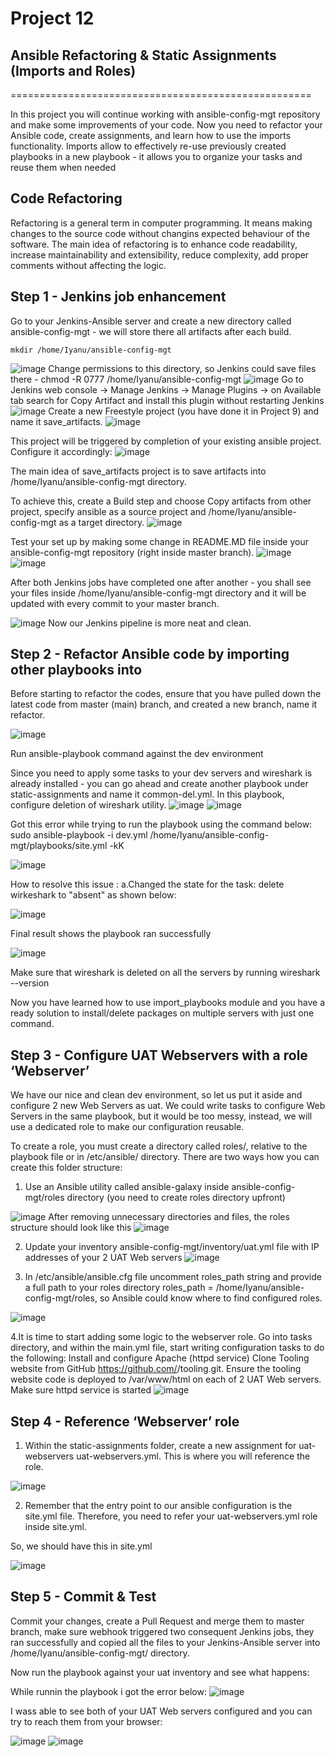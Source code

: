 # Project 12
## Ansible Refactoring & Static Assignments (Imports and Roles)
====================================================

In this project you will continue working with ansible-config-mgt repository and make some improvements of your code. Now you need to refactor your Ansible code, create assignments, and learn how to use the imports functionality. Imports allow to effectively re-use previously created playbooks in a new playbook - it allows you to organize your tasks and reuse them when needed


## Code Refactoring

Refactoring is a general term in computer programming. It means making changes to the source code without changins expected behaviour of the software. The main idea of refactoring is to enhance code readability, increase maintainability and extensibility, reduce complexity, add proper comments without affecting the logic.

## Step 1 - Jenkins job enhancement

Go to your Jenkins-Ansible server and create a new directory called ansible-config-mgt - we will store there all artifacts after each build.

    mkdir /home/Iyanu/ansible-config-mgt
  ![image](https://user-images.githubusercontent.com/57386428/113708908-b0c6a000-9696-11eb-946c-35cb660d5d96.png)
Change permissions to this directory, so Jenkins could save files there -
    chmod -R 0777 /home/Iyanu/ansible-config-mgt
  ![image](https://user-images.githubusercontent.com/57386428/113709086-f1261e00-9696-11eb-81be-dfc34db17273.png)
Go to Jenkins web console -> Manage Jenkins -> Manage Plugins -> on Available tab search for Copy Artifact and install this plugin without restarting Jenkins
  ![image](https://user-images.githubusercontent.com/57386428/113709397-47935c80-9697-11eb-8979-bc37d9b8d833.png)
 Create a new Freestyle project (you have done it in Project 9) and name it save_artifacts.
  ![image](https://user-images.githubusercontent.com/57386428/113709653-9ccf6e00-9697-11eb-897a-0634706c9772.png)

 This project will be triggered by completion of your existing ansible project. Configure it accordingly:
 ![image](https://user-images.githubusercontent.com/57386428/113709766-bec8f080-9697-11eb-8a3c-ca77cd5ab4c9.png)
 
 The main idea of save_artifacts project is to save artifacts into /home/Iyanu/ansible-config-mgt directory.
 
 To achieve this, create a Build step and choose Copy artifacts from other project, specify ansible as a source project and /home/Iyanu/ansible-config-mgt as a target directory.
 ![image](https://user-images.githubusercontent.com/57386428/113710088-21ba8780-9698-11eb-913c-28c97cb467fb.png)
 
 Test your set up by making some change in README.MD file inside your ansible-config-mgt repository (right inside master branch).
 ![image](https://user-images.githubusercontent.com/57386428/113712403-ed949600-969a-11eb-91c1-ae2f36f0b8fd.png)
![image](https://user-images.githubusercontent.com/57386428/113712479-04d38380-969b-11eb-93e6-775f6d1c42b6.png)

After  both Jenkins jobs have completed one after another - you shall see your files inside /home/Iyanu/ansible-config-mgt directory and it will be updated with every commit to your master branch.

![image](https://user-images.githubusercontent.com/57386428/113712586-2af92380-969b-11eb-9359-22453b451bdd.png)
 Now our Jenkins pipeline is more neat and clean.
 
 ## Step 2 - Refactor Ansible code by importing other playbooks into
 
 Before starting to refactor the codes, ensure that you have pulled down the latest code from master (main) branch, and created a new branch, name it refactor.
 
 ![image](https://user-images.githubusercontent.com/57386428/113722799-9cd66a80-96a5-11eb-9edf-0a6a6467ad96.png)
 
Run ansible-playbook command against the dev environment

Since you need to apply some tasks to your dev servers and wireshark is already installed - you can go ahead and create another playbook under static-assignments and name it common-del.yml. In this playbook, configure deletion of wireshark utility.
![image](https://user-images.githubusercontent.com/57386428/113723802-8f6db000-96a6-11eb-928a-31ab196a7dc9.png)
![image](https://user-images.githubusercontent.com/57386428/113724026-c9d74d00-96a6-11eb-99ab-8ea575010bb6.png)

Got this error while trying to run the playbook using the command below:
sudo ansible-playbook -i dev.yml /home/Iyanu/ansible-config-mgt/playbooks/site.yml -kK

![image](https://user-images.githubusercontent.com/57386428/113726552-2e93a700-96a9-11eb-9605-3971c2e1998b.png)

How to resolve this issue :
 a.Changed the state for the task: delete wirkeshark to "absent" as shown below:
 
 ![image](https://user-images.githubusercontent.com/57386428/113727868-651df180-96aa-11eb-92a4-c2b3a3ab5805.png)

Final result shows the playbook ran successfully 

![image](https://user-images.githubusercontent.com/57386428/113727978-841c8380-96aa-11eb-810a-6d35e9b9fc91.png)

Make sure that wireshark is deleted on all the servers by running wireshark --version

Now you have learned how to use import_playbooks module and you have a ready solution to install/delete packages on multiple servers with just one command.

## Step 3 - Configure UAT Webservers with a role ‘Webserver’

We have our nice and clean dev environment, so let us put it aside and configure 2 new Web Servers as uat. We could write tasks to configure Web Servers in the same playbook, but it would be too messy, instead, we will use a dedicated role to make our configuration reusable.

To create a role, you must create a directory called roles/, relative to the playbook file or in /etc/ansible/ directory.
There are two ways how you can create this folder structure:

1. Use an Ansible utility called ansible-galaxy inside ansible-config-mgt/roles directory (you need to create roles directory upfront)

![image](https://user-images.githubusercontent.com/57386428/113934238-59b1ef80-97aa-11eb-93e3-3ba85360afca.png)
After removing unnecessary directories and files, the roles structure should look like this
![image](https://user-images.githubusercontent.com/57386428/113934571-c88f4880-97aa-11eb-91f3-5789eb0b87de.png)

2. Update your inventory ansible-config-mgt/inventory/uat.yml file with IP addresses of your 2 UAT Web servers
![image](https://user-images.githubusercontent.com/57386428/116764451-fc3e4680-a9d5-11eb-9ccf-1162a3074c5c.png)

3. In /etc/ansible/ansible.cfg file uncomment roles_path string and provide a full path to your roles directory roles_path = /home/Iyanu/ansible-config-mgt/roles, so Ansible could know where to find configured roles.

![image](https://user-images.githubusercontent.com/57386428/113935642-9d592900-97ab-11eb-85f1-0a331887f438.png)

4.It is time to start adding some logic to the webserver role. Go into tasks directory, and within the main.yml file, start writing configuration tasks to do the following:
    Install and configure Apache (httpd service)
    Clone Tooling website from GitHub https://github.com/<your-name>/tooling.git.
    Ensure the tooling website code is deployed to /var/www/html on each of 2 UAT Web servers.
    Make sure httpd service is started
 ![image](https://user-images.githubusercontent.com/57386428/116764372-c13c1300-a9d5-11eb-89d2-2fe33720dcea.png)

    
## Step 4 - Reference ‘Webserver’ role
1. Within the static-assignments folder, create a new assignment for uat-webservers uat-webservers.yml. This is where you will reference the role.

![image](https://user-images.githubusercontent.com/57386428/113942302-6ee04b80-97b5-11eb-9a72-f7c2469989be.png)

2. Remember that the entry point to our ansible configuration is the site.yml file. Therefore, you need to refer your uat-webservers.yml role inside site.yml.

So, we should have this in site.yml

![image](https://user-images.githubusercontent.com/57386428/113943116-da76e880-97b6-11eb-9737-bb602c4f2306.png)

## Step 5 - Commit & Test

Commit your changes, create a Pull Request and merge them to master branch, make sure webhook triggered two consequent Jenkins jobs, they ran successfully and copied all the files to your Jenkins-Ansible server into /home/Iyanu/ansible-config-mgt/ directory.

Now run the playbook against your uat inventory and see what happens:

While runnin the playbook i got the error below:
![image](https://user-images.githubusercontent.com/57386428/116764260-6aced480-a9d5-11eb-8aac-94f463568839.png)


I wass able to see both of your UAT Web servers configured and you can try to reach them from your browser:

![image](https://user-images.githubusercontent.com/57386428/116764245-5e4a7c00-a9d5-11eb-932d-84fa436fa99d.png)
![image](https://user-images.githubusercontent.com/57386428/116764273-76ba9680-a9d5-11eb-93da-38435fc44b21.png)











